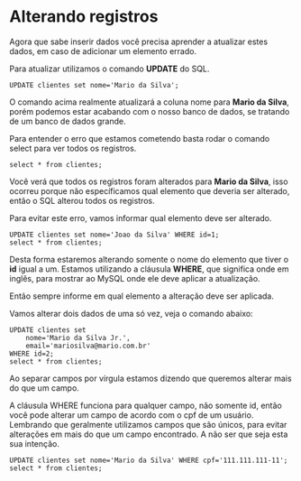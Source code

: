 # Alterando registros

Agora que sabe inserir dados você precisa aprender a atualizar estes dados, em caso de adicionar um elemento errado.

Para atualizar utilizamos o comando **UPDATE** do SQL.

```
UPDATE clientes set nome='Mario da Silva';
```

O comando acima realmente atualizará a coluna nome para **Mario da Silva**, porém podemos estar acabando com o nosso banco de dados, se tratando de um banco de dados grande.

Para entender o erro que estamos cometendo basta rodar o comando select para ver todos os registros.

```
select * from clientes;
```

Você verá que todos os registros foram alterados para **Mario da Silva**, isso ocorreu porque não específicamos qual elemento que deveria ser alterado, então o SQL alterou todos os registros.

Para evitar este erro, vamos informar qual elemento deve ser alterado.

```
UPDATE clientes set nome='Joao da Silva' WHERE id=1;
select * from clientes;
```

Desta forma estaremos alterando somente o nome do elemento que tiver o **id** igual a um. Estamos utilizando a cláusula **WHERE**, que significa onde em inglês, para mostrar ao MySQL onde ele deve aplicar a atualização.

Então sempre informe em qual elemento a alteração deve ser aplicada.

Vamos alterar dois dados de uma só vez, veja o comando abaixo:

```
UPDATE clientes set 
    nome='Mario da Silva Jr.', 
    email='mariosilva@mario.com.br' 
WHERE id=2;
select * from clientes;
```

Ao separar campos por vírgula estamos dizendo que queremos alterar mais do que um campo.

A cláusula WHERE funciona para qualquer campo, não somente id, então você pode alterar um campo de acordo com o cpf de um usuário. Lembrando que geralmente utilizamos campos que são únicos, para evitar alterações em mais do que um campo encontrado. A não ser que seja esta sua intenção.

```
UPDATE clientes set nome='Mario da Silva' WHERE cpf='111.111.111-11';
select * from clientes;
```